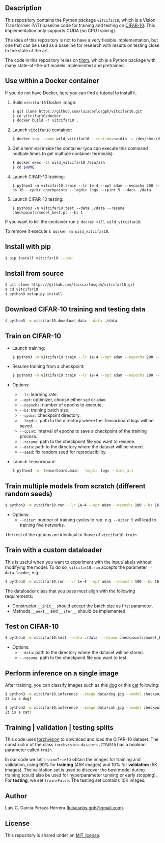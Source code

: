 Description
-----------

This repository contains the Python package `vitcifar10`, which is a Vision Transformer (ViT) baseline code for training and testing on [CIFAR-10](https://www.cs.toronto.edu/~kriz/cifar.html). This implementation only supports CUDA (no CPU training). 

The idea of this repository is not to have a very flexible implementation, but one that can be used as a baseline for research with results on testing close to the state of the art.

The code in this repository relies on [timm](https://github.com/rwightman/pytorch-image-models), which is a Python package with many state-of-the-art models implemented and pretrained.


Use within a Docker container
---------------------------

If you do not have Docker, [here](https://github.com/luiscarlosgph/how-to/tree/main/docker) you can find a tutorial to install it.

1. Build `vitcifar10` Docker image:
   ```bash
   $ git clone https://github.com/luiscarlosgph/vitcifar10.git
   $ cd vitcifar10/docker
   $ docker build -t vitcifar10 .
   ```

2. Launch `vitcifar10` container:
   ```bash
   $ docker run --name wild_vitcifar10 --runtime=nvidia -v /dev/shm:/dev/shm vitcifar10:latest &
   ```
   
3. Get a terminal inside the container (you can execute this command multiple times to get multiple container terminals):
   ```bash
   $ docker exec -it wild_vitcifar10 /bin/zsh
   $ cd $HOME
   ```
   
4. Launch CIFAR-10 training:
   ```
   $ python3 -m vitcifar10.train --lr 1e-4 --opt adam --nepochs 200 --bs 16 --cpdir checkpoints --logdir logs --cpint 5 --data ./data
   ```
   
5. Launch CIFAR-10 testing:
   ```
   $ python3 -m vitcifar10.test --data ./data --resume checkpoints/model_best.pt --bs 1
   ```

If you want to kill the container run `$ docker kill wild_vitcifar10`. 

To remove it execute `$ docker rm wild_vitcifar10`.


Install with pip
----------------

```bash
$ pip install vitcifar10 --user
```


Install from source
-------------------

```bash
$ git clone https://github.com/luiscarlosgph/vitcifar10.git
$ cd vitcifar10
$ python3 setup.py install
```


Download CIFAR-10 training and testing data
-------------------------------------------

```bash
$ python3 -m vitcifar10.download_data --data ./data
```


Train on CIFAR-10
-----------------

* Launch training:

   ```bash
   $ python3 -m vitcifar10.train --lr 1e-4 --opt adam --nepochs 200 --bs 16 --cpdir checkpoints --logdir logs --cpint 5 --data ./data
   ```

* Resume training from a checkpoint:
   ```bash
   $ python3 -m vitcifar10.train --lr 1e-4 --opt adam --nepochs 200 --bs 16 --cpdir checkpoints --logdir logs --cpint 5 --data ./data --resume   checkpoints/epoch_21.pt
   ```

* Options:
   * `--lr`: learning rate.
   * `--opt`: optimizer, choose either `sgd` or `adam`.
   * `--nepochs`: number of epochs to execute.
   * `--bs`: training batch size.
   * `--cpdir`: checkpoint directory.
   * `--logdir`: path to the directory where the Tensorboard logs will be saved.
   * `--cpint`: interval of epochs to save a checkpoint of the training process.
   * `--resume`: path to the checkpoint file you want to resume.
   * `--data`: path to the directory where the dataset will be stored.
   * `--seed`: fix random seed for reproducibility.


* Launch Tensorboard:

   ```bash
   $ python3 -m  tensorboard.main --logdir logs --bind_all
   ```

Train multiple models from scratch (different random seeds)
-----------------------------------------------------------

```bash
$ python3 -m vitcifar10.run --lr 1e-4 --opt adam --nepochs 100 --bs 16 --cpdir checkpoints --logdir logs --cpint 5 --niter 5 --data data
```
* Options:
   * `--niter`: number of training cycles to run, e.g. `--niter 5` will lead to training five networks.

The rest of the options are identical to those of `vitcifar10.train`.


Train with a custom dataloader
-------------------------------

This is useful when you want to experiment with the input/labels without modifying the model. To do so, `vitcifar10.run` accepts the parameter `--data-loader`, e.g.:

```bash
$ python3 -m vitcifar10.run --lr 1e-4 --opt adam --nepochs 100 --bs 16 --cpdir checkpoints --logdir logs --cpint 10 --niter 5 --data data --data-loader <python_class_name>
```

The dataloader class that you pass must align with the following requirements:
   * Constructor `__init__` should accept the batch size as first parameter. 
   * Methods `__next__` and `__iter__` should be implemented.


Test on CIFAR-10
----------------

```bash
$ python3 -m vitcifar10.test --data ./data --resume checkpoints/model_best.pt --bs 1
```

* Options:
   * `--data`: path to the directory where the dataset will be stored.
   * `--resume`: path to the checkpoint file you want to test.


Perform inference on a single image
-----------------------------------

After training, you can classify images such as this [dog](data/dog.jpg) or this [cat](data/cat.jpg) following:

```bash
$ python3 -m vitcifar10.inference --image data/dog.jpg --model checkpoints/model_best.pt 
It is a dog!
```

```bash
$ python3 -m vitcifar10.inference --image data/cat.jpg --model checkpoints/model_best.pt
It is a cat!
```


Training | validation | testing splits
----------------------------------

This code uses [torchvision](https://pytorch.org/vision/stable/generated/torchvision.datasets.CIFAR10.html) to download and load the CIFAR-10 dataset. The constructor of the class `torchvision.datasets.CIFAR10` has a boolean parameter called `train`. 

In our code we set `train=True` to obtain the images for training and validation, using 90% for **training** (45K images) and 10% for **validation** (5K images). The validation set is used to discover the best model during training (could also be used for hyperparameter tunning or early stopping). For **testing**, we set `train=False`. The testing set contains 10K images. 


Author
------

Luis C. Garcia Peraza Herrera (luiscarlos.gph@gmail.com).


License
-------

This repository is shared under an [MIT license](LICENSE).


